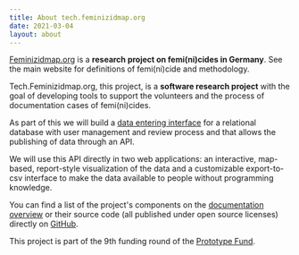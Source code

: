 ```yaml
---
title: About tech.feminizidmap.org
date: 2021-03-04
layout: about
---
```


[Feminizidmap.org](https://feminizidmap.org/) is a **research project on femi(ni)cides in Germany**. See the main website for definitions of femi(ni)cide and methodology.

Tech.Feminizidmap.org, this project, is a **software research project** with the goal of developing tools to support the volunteers and the process of documentation cases of femi(ni)cides.

As part of this we will build a [data entering interface](/docs/mapper) for a relational database with user management and review process and that allows the publishing of data through an API.

We will use this API directly in two web applications: an interactive, map-based, report-style visualization of the data and a customizable export-to-csv interface to make the data available to people without programming knowledge.

You can find a list of the project's components on the [documentation overview](/docs) or their source code (all published under open source licenses) directly on [GitHub](https://github.com/feminizidmap).

This project is part of the 9th funding round of the [Prototype Fund](https://prototypefund.de/projects/round-9/).
